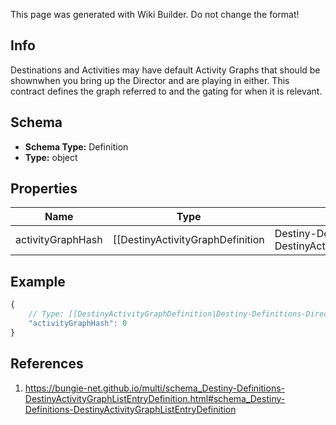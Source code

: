 <span class="wiki-builder">This page was generated with Wiki Builder. Do not change the format!</span>

## Info
Destinations and Activities may have default Activity Graphs that should be shownwhen you bring up the Director and are playing in either. This contract defines the graph referred to and the gating for when it is relevant.

## Schema
* **Schema Type:** Definition
* **Type:** object

## Properties
Name | Type | Description
---- | ---- | -----------
activityGraphHash | [[DestinyActivityGraphDefinition|Destiny-Definitions-Director-DestinyActivityGraphDefinition]]:ManifestDefinition:integer:uint32 | The hash identifier of the DestinyActivityGraphDefinition that should be shown when openingthe director.

## Example
```javascript
{
    // Type: [[DestinyActivityGraphDefinition|Destiny-Definitions-Director-DestinyActivityGraphDefinition]]:ManifestDefinition:integer:uint32
    "activityGraphHash": 0
}

```

## References
1. https://bungie-net.github.io/multi/schema_Destiny-Definitions-DestinyActivityGraphListEntryDefinition.html#schema_Destiny-Definitions-DestinyActivityGraphListEntryDefinition
